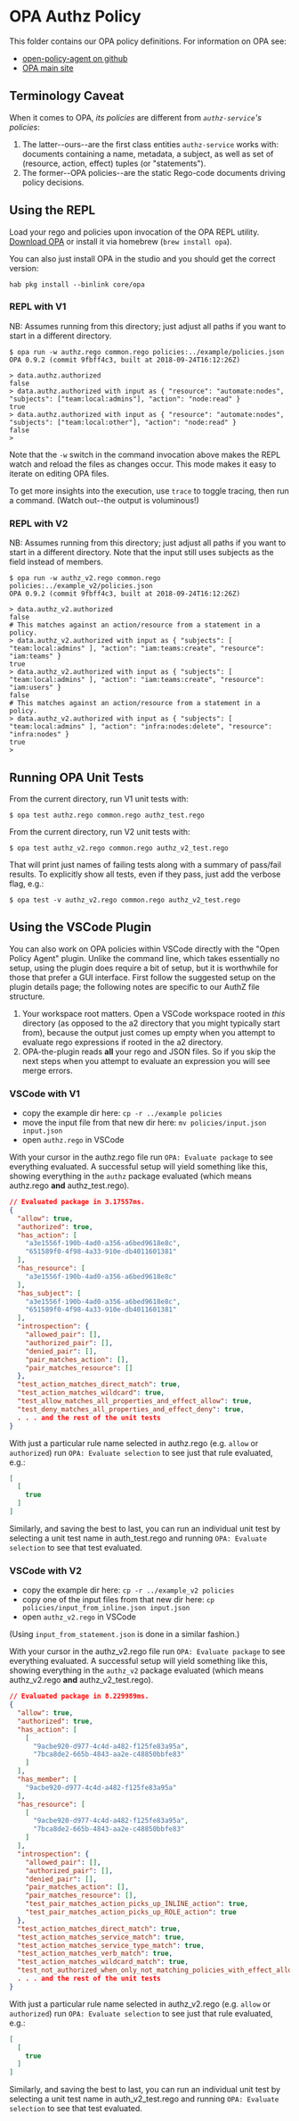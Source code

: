 # OPA Authz Policy

This folder contains our OPA policy definitions.
For information on OPA see:

- [open-policy-agent on github](https://github.com/open-policy-agent/opa/)
- [OPA main site](https://www.openpolicyagent.org/)

## Terminology Caveat

When it comes to OPA, _its policies_ are different from _`authz-service`'s policies_:

1. The latter--ours--are the first class entities `authz-service` works with: documents containing a name, metadata, a subject, as well as set of (resource, action, effect) tuples (or "statements").
2. The former--OPA policies--are the static Rego-code documents driving policy decisions.

## Using the REPL

Load your rego and policies upon invocation of the OPA REPL utility.
[Download OPA](https://www.openpolicyagent.org/docs/get-started.html#prerequisites) or install it via homebrew (`brew install opa`).

You can also just install OPA in the studio and you should get the correct version:

```
hab pkg install --binlink core/opa
```

### REPL with V1

NB: Assumes running from this directory; just adjust all paths if you want to start in a different directory.

```opa
$ opa run -w authz.rego common.rego policies:../example/policies.json
OPA 0.9.2 (commit 9fbff4c3, built at 2018-09-24T16:12:26Z)

> data.authz.authorized
false
> data.authz.authorized with input as { "resource": "automate:nodes", "subjects": ["team:local:admins"], "action": "node:read" }
true
> data.authz.authorized with input as { "resource": "automate:nodes", "subjects": ["team:local:other"], "action": "node:read" }
false
>
```

Note that the `-w` switch in the command invocation above makes the REPL watch and reload the files as changes occur.
This mode makes it easy to iterate on editing OPA files.

To get more insights into the execution, use `trace` to toggle tracing, then run a command.
(Watch out--the output is voluminous!)

### REPL with V2

NB: Assumes running from this directory; just adjust all paths if you want to start in a different directory.
Note that the input still uses subjects as the field instead of members.

```opa
$ opa run -w authz_v2.rego common.rego policies:../example_v2/policies.json
OPA 0.9.2 (commit 9fbff4c3, built at 2018-09-24T16:12:26Z)

> data.authz_v2.authorized
false
# This matches against an action/resource from a statement in a policy.
> data.authz_v2.authorized with input as { "subjects": [ "team:local:admins" ], "action": "iam:teams:create", "resource": "iam:teams" }
true
> data.authz_v2.authorized with input as { "subjects": [ "team:local:admins" ], "action": "iam:teams:create", "resource": "iam:users" }
false
# This matches against an action/resource from a statement in a policy.
> data.authz_v2.authorized with input as { "subjects": [ "team:local:admins" ], "action": "infra:nodes:delete", "resource": "infra:nodes" }
true
>
```

## Running OPA Unit Tests

From the current directory, run V1 unit tests with:

```console
$ opa test authz.rego common.rego authz_test.rego
```

From the current directory, run V2 unit tests with:

```console
$ opa test authz_v2.rego common.rego authz_v2_test.rego
```

That will print just names of failing tests
along with a summary of pass/fail results.
To explicitly show all tests, even if they pass, just add the verbose flag, e.g.:

```console
$ opa test -v authz_v2.rego common.rego authz_v2_test.rego
```

## Using the VSCode Plugin

You can also work on OPA policies within VSCode directly with the "Open Policy Agent" plugin.
Unlike the command line, which takes essentially no setup, using the plugin does require a bit of setup,
but it is worthwhile for those that prefer a GUI interface.
First follow the suggested setup on the plugin details page; the following notes are specific to our AuthZ file structure.

1. Your workspace root matters. Open a VSCode workspace rooted in *this* directory
   (as opposed to the a2 directory that you might typically start from),
   because the output just comes up empty when you attempt to evaluate rego expressions
   if rooted in the a2 directory.
2. OPA-the-plugin reads **all** your rego and JSON files.
   So if you skip the next steps when you attempt to evaluate an expression you will see merge errors.

### VSCode with V1

- copy the example dir here: `cp -r ../example policies`
- move the input file from that new dir here: `mv policies/input.json input.json`
- open `authz.rego` in VSCode

With your cursor in the authz.rego file run `OPA: Evaluate package` to see everything evaluated.
A successful setup will yield something like this, showing everything in the `authz` package
evaluated (which means authz.rego **and** authz_test.rego).

```json
// Evaluated package in 3.17557ms.
{
  "allow": true,
  "authorized": true,
  "has_action": [
    "a3e1556f-190b-4ad0-a356-a6bed9618e8c",
    "651589f0-4f98-4a33-910e-db4011601381"
  ],
  "has_resource": [
    "a3e1556f-190b-4ad0-a356-a6bed9618e8c"
  ],
  "has_subject": [
    "a3e1556f-190b-4ad0-a356-a6bed9618e8c",
    "651589f0-4f98-4a33-910e-db4011601381"
  ],
  "introspection": {
    "allowed_pair": [],
    "authorized_pair": [],
    "denied_pair": [],
    "pair_matches_action": [],
    "pair_matches_resource": []
  },
  "test_action_matches_direct_match": true,
  "test_action_matches_wildcard": true,
  "test_allow_matches_all_properties_and_effect_allow": true,
  "test_deny_matches_all_properties_and_effect_deny": true,
  . . . and the rest of the unit tests
}
```

With just a particular rule name selected in authz.rego (e.g. `allow` or `authorized`)
run `OPA: Evaluate selection` to see just that rule evaluated, e.g.:

```json
[
  [
    true
  ]
]
```

Similarly, and saving the best to last, you can run an individual unit test by selecting
a unit test name in auth_test.rego and running `OPA: Evaluate selection` to see that test evaluated.

### VSCode with V2

- copy the example dir here: `cp -r ../example_v2 policies`
- copy one of the input files from that new dir here: `cp policies/input_from_inline.json input.json`
- open `authz_v2.rego` in VSCode

(Using `input_from_statement.json` is done in a similar fashion.)

With your cursor in the authz_v2.rego file run `OPA: Evaluate package` to see everything evaluated.
A successful setup will yield something like this, showing everything in the `authz_v2` package
evaluated (which means authz_v2.rego **and** authz_v2_test.rego).

```json
// Evaluated package in 8.229989ms.
{
  "allow": true,
  "authorized": true,
  "has_action": [
    [
      "9acbe920-d977-4c4d-a482-f125fe83a95a",
      "7bca8de2-665b-4843-aa2e-c48850bbfe83"
    ]
  ],
  "has_member": [
    "9acbe920-d977-4c4d-a482-f125fe83a95a"
  ],
  "has_resource": [
    [
      "9acbe920-d977-4c4d-a482-f125fe83a95a",
      "7bca8de2-665b-4843-aa2e-c48850bbfe83"
    ]
  ],
  "introspection": {
    "allowed_pair": [],
    "authorized_pair": [],
    "denied_pair": [],
    "pair_matches_action": [],
    "pair_matches_resource": [],
    "test_pair_matches_action_picks_up_INLINE_action": true,
    "test_pair_matches_action_picks_up_ROLE_action": true
  },
  "test_action_matches_direct_match": true,
  "test_action_matches_service_match": true,
  "test_action_matches_service_type_match": true,
  "test_action_matches_verb_match": true,
  "test_action_matches_wildcard_match": true,
  "test_not_authorized_when_only_not_matching_policies_with_effect_allow_are_present": true
  . . . and the rest of the unit tests
}
```

With just a particular rule name selected in authz_v2.rego (e.g. `allow` or `authorized`)
run `OPA: Evaluate selection` to see just that rule evaluated, e.g.:

```json
[
  [
    true
  ]
]
```

Similarly, and saving the best to last, you can run an individual unit test by selecting
a unit test name in auth_v2_test.rego and running `OPA: Evaluate selection` to see that test evaluated.
